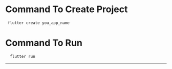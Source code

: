 # Command To Create Project
     flutter create you_app_name
# Command To Run
      flutter run
-------------------------------------------------
